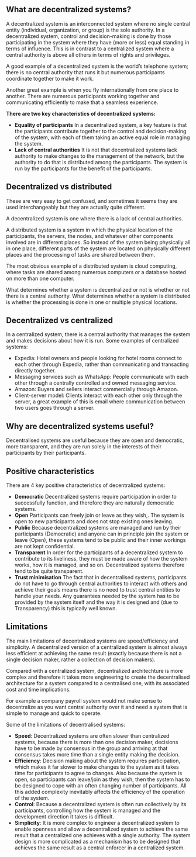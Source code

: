 ## What are decentralized systems?

A decentralized system is an interconnected system where no single central entity (individual, organization, or group) is the sole authority. In a decentralized system, control and decision-making is done by those participating in the system where they have (more or less) equal standing in terms of influence. This is in contrast to a centralized system where a central authority is above all others in terms of rights and privileges.

A good example of a decentralized system is the world’s telephone system; there is no central authority that runs it but numerous participants coordinate together to make it work.

Another great example is when you fly internationally from one place to another. There are numerous participants working together and communicating efficiently to make that a seamless experience. 

**There are two key characteristics of decentralized systems:**

* **Equality of participants**
In a decentralized system, a key feature is that the participants contribute together to the control and decision-making of the system, with each of them taking an active equal role in managing the system. 
* **Lack of central authorities**
It is not that decentralized systems lack authority to make changes to the management of the network, but the authority to do that is distributed among the participants. The system is run by the participants for the benefit of the participants.

## Decentralized vs distributed

These are very easy to get confused, and sometimes it seems they are used interchangeably but they are actually quite different.

A decentralized system is one where there is a lack of central authorities. 

A distributed system is a system in which the physical location of the participants, the servers, the nodes, and whatever other components involved are in different places. So instead of the system being physically all in one place, different parts of the system are located on physically different places and the processing of tasks are shared between them.

The most obvious example of a distributed system is cloud computing, where tasks are shared among numerous computers or a database hosted on more than one computer.

What determines whether a system is decentralized or not is whether or not there is a central authority. What determines whether a system is distributed is whether the processing is done in one or multiple physical locations. 

## Decentralized vs centralized

In a centralized system, there is a central authority that manages the system and makes decisions about how it is run. 
Some examples of centralized systems:
* Expedia: Hotel owners and people looking for hotel rooms connect to each other through Expedia, rather than communicating and transacting directly together.
* Messaging services such as WhatsApp: People communicate with each other through a centrally controlled and owned messaging service.
* Amazon: Buyers and sellers interact commercially through Amazon.
* Client-server model: Clients interact with each other only through the server, a great example of this is email where communication between two users goes through a server.  

## Why are decentralized systems useful?
Decentralised systems are useful because they are open and democratic, more transparent, and they are run solely in the interests of their participants by their participants.  

## Positive characteristics
There are 4 key positive characteristics of decentralized systems:

* **Democratic** Decentralized systems require participation in order to successfully function, and therefore they are naturally democratic systems.
* **Open**
Participants can freely join or leave as they wish,. The system is open to new participants and does not stop existing ones leaving.
* **Public**
Because decentralized systems are managed and run by their participants (Democratic) and anyone can in principle join the system or leave (Open), these systems tend to be public and their inner workings are not kept confidential.
* **Transparent**
In order for the participants of a decentralized system to contribute to its liveliness, they must be made aware of how the system works, how it is managed, and so on. Decentralized systems therefore tend to be quite transparent. 
* **Trust minimisation** The fact that in decentralised systems, participants do not have to go through central authorities to interact with others and achieve their goals means there is no need to trust central entities to handle your needs. Any guarantees needed by the system has to be provided by the system itself and the way it is designed and (due to Transparency) this is typically well known.



## Limitations
The main limitations of decentralized systems are speed/efficiency and simplicity. A decentralized version of a centralized system is almost always less efficient at achieving the same result (exactly because there is not a single decision maker, rather a collection of decision makers). 

Compared with a centralized system, decentralized architechture is more complex and therefore it takes more engineering to  create the decentralised architecture for a system compared to a centralised one, with its associated cost and time implications.

For example a company payroll system would not make sense to decentralize as you want central authority over it and need a system that is simple to manage and quick to operate.

Some of the limitations of decentralised systems:

* **Speed**: Decentralized systems are often slower than centralized systems, because there is more than one decision maker, decisions have to be made by consensus in the group and arriving at that consensus takes more time than a single entity making the decision.  
* **Efficiency**: Decision making about the system requires participation, which makes it far slower to make changes to the system as it takes time for participants to agree to changes. Also because the system is open, so participants can leave/join as they wish, then the system has to be designed to cope with an often changing number of participants. All this added complexity inevitably affects the efficiency of the operation of the system.
* **Control**: Because a decentralized system is often run collectively by its participants, controlling how the system is managed and the development direction it takes is difficult.
* **Simplicity**: It is more complex to engineer a decentralized system to enable openness and allow a decentralized system to achieve the same result that a centralized one achieves with a single authority. The system design is more complicated as a mechanism has to be designed that achieves the same result as a central enforcer in a centralized system.


